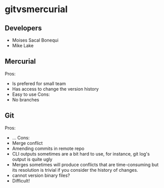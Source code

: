 # gitvsmercurial

## Developers

* Moises Sacal Bonequi
* Mike Lake

## Mercurial
Pros:
- Is prefered for small team
- Has access to change the version history
- Easy to use
Cons:
- No branches

## Git
Pros:
- …
Cons:
- Merge conflict
- Amending commits in remote repo
- CLI outputs sometimes are a bit hard to use, for instance, git log's output is quite ugly
- Merges sometimes will produce conflicts that are time-consuming but its resolution is trivial if you consider the history of changes.
- cannot version binary files?
- Difficult!

